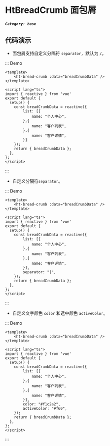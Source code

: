 # HtBreadCrumb 面包屑

##### `Category: base`

## 代码演示

- 面包屑支持自定义分隔符 `separator`，默认为 `/`。

::: Demo
```vue demo
<template>
    <ht-bread-crumb :data="breadCrumbData" />
</template>

<script lang="ts">
import { reactive } from 'vue'
export default {
  setup() {
    const breadCrumbData = reactive({
        list: [{
            name: "个人中心",
        },{
            name: "客户列表",
        },{
            name: "客户详情",
        }]
    });
    return { breadCrumbData };
  },
};
</script>
```
:::


- 自定义分隔符`separator`。


::: Demo
```vue demo
<template>
    <ht-bread-crumb :data="breadCrumbData" />
</template>

<script lang="ts">
import { reactive } from 'vue'
export default {
  setup() {
    const breadCrumbData = reactive({
        list: [{
            name: "个人中心",
        },{
            name: "客户列表",
        },{
            name: "客户详情",
        }],
        separator: "|",
    });
    return { breadCrumbData };
  },
};
</script>
```
:::


- 自定义文字颜色 `color` 和选中颜色 `activeColor`。


::: Demo
```vue demo
<template>
    <ht-bread-crumb :data="breadCrumbData" />
</template>

<script lang="ts">
import { reactive } from 'vue'
export default {
  setup() {
    const breadCrumbData = reactive({
        list: [{
            name: "个人中心",
        },{
            name: "客户列表",
        },{
            name: "客户详情",
        }],
        color: "#f1c2a2",
        activeColor: "#f60",
    });
    return { breadCrumbData };
  },
};
</script>
```
:::